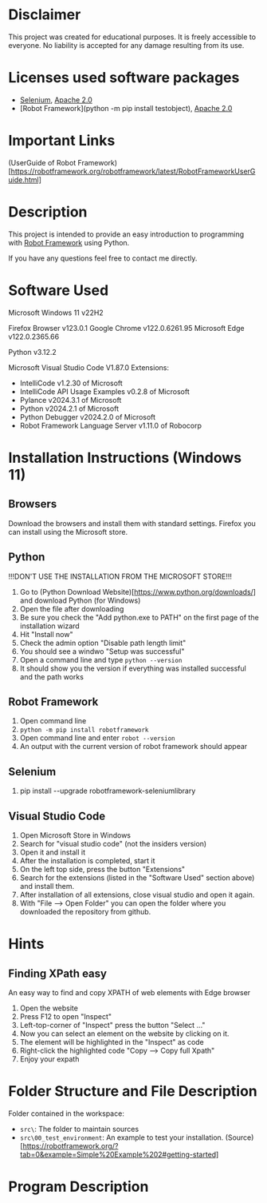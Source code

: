 # Disclaimer
This project was created for educational purposes. It is freely accessible to everyone. No liability is accepted for any damage resulting from its use.

# Licenses used software packages
- [Selenium](http://www.apache.org/licenses/LICENSE-2.0), [Apache 2.0](http://www.apache.org/licenses/LICENSE-2.0)
- [Robot Framework](python -m pip install testobject), [Apache 2.0](http://www.apache.org/licenses/LICENSE-2.0)

# Important Links
(UserGuide of Robot Framework)[https://robotframework.org/robotframework/latest/RobotFrameworkUserGuide.html]

# Description
This project is intended to provide an easy introduction to programming with [Robot Framework](https://robotframework.org/) using Python.

If you have any questions feel free to contact me directly.

# Software Used
Microsoft Windows 11 v22H2

Firefox Browser v123.0.1
Google Chrome v122.0.6261.95
Microsoft Edge v122.0.2365.66

Python v3.12.2

<!-- Selenium for Java v4.18.1 (WebDriver) -->

Microsoft Visual Studio Code V1.87.0
Extensions:
- IntelliCode v1.2.30 of Microsoft 
- IntelliCode API Usage Examples v0.2.8 of Microsoft
- Pylance v2024.3.1 of Microsoft
- Python v2024.2.1 of Microsoft
- Python Debugger v2024.2.0 of Microsoft
- Robot Framework Language Server v1.11.0 of Robocorp

# Installation Instructions (Windows 11)
## Browsers
Download the browsers and install them with standard settings. Firefox you can install using the Microsoft store.

## Python
!!!DON'T USE THE INSTALLATION FROM THE MICROSOFT STORE!!!
1. Go to (Python Download Website)[https://www.python.org/downloads/] and download Python (for Windows)
2. Open the file after downloading
3. Be sure you check the "Add python.exe to PATH" on the first page of the installation wizard
4. Hit "Install now"
5. Check the admin option "Disable path length limit"
6. You should see a windwo "Setup was successful"
7. Open a command line and type `python --version`
8. It should show you the version if everything was installed successful and the path works

## Robot Framework
1. Open command line
2. `python -m pip install robotframework`
3. Open command line and enter `robot --version`
4. An output with the current version of robot framework should appear

## Selenium
1. pip install --upgrade robotframework-seleniumlibrary

## Visual Studio Code
1. Open Microsoft Store in Windows
2. Search for "visual studio code" (not the insiders version)
3. Open it and install it
4. After the installation is completed, start it
5. On the left top side, press the button "Extensions"
6. Search for the extensions (listed in the "Software Used" section above) and install them.
7. After installation of all extensions, close visual studio and open it again.
8. With "File --> Open Folder" you can open the folder where you downloaded the repository from github.

# Hints
## Finding XPath easy
An easy way to find and copy XPATH of web elements with Edge browser
1. Open the website
2. Press F12 to open "Inspect"
3. Left-top-corner of "Inspect" press the button "Select ..."
4. Now you can select an element on the website by clicking on it.
5. The element will be highlighted in the "Inspect" as code
6. Right-click the highlighted code "Copy --> Copy full Xpath"
7. Enjoy your expath

# Folder Structure and File Description
Folder contained in the workspace:
- `src\`: The folder to maintain sources
- `src\00_test_environment`: An example to test your installation. (Source)[https://robotframework.org/?tab=0&example=Simple%20Example%202#getting-started]


# Program Description

<!-- For demo purposes the website [Saucedemo](https://www.saucedemo.com/) was used.

Maven starts the tests and creates a report in the end.
The project build information you can find in the pom.xml.

In the folder "testcases" you can find the different testcases. Most of them extends the class in "Tests.java".
The testcases access the page_objects to get access on the different objects of the web application.

In the file "Tests.java" you can change the Selenium WebDriver to different browsers. I tested it with Mozilla Firefox, MS Edge and Google Chrome.

For the sake of getting some detailed information in the htlm report, I created the testcase "FailingTest.java" with two tests that fail. -->
